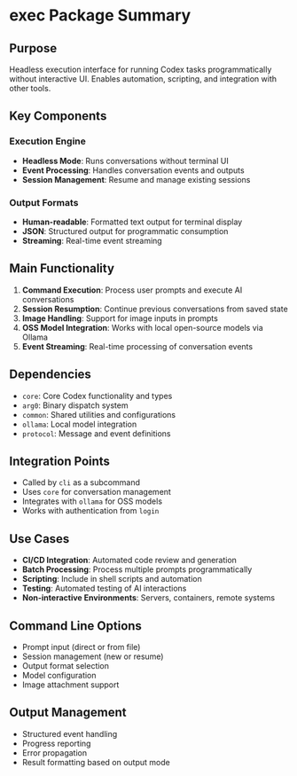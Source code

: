 # exec Package Summary

## Purpose
Headless execution interface for running Codex tasks programmatically without interactive UI. Enables automation, scripting, and integration with other tools.

## Key Components

### Execution Engine
- **Headless Mode**: Runs conversations without terminal UI
- **Event Processing**: Handles conversation events and outputs
- **Session Management**: Resume and manage existing sessions

### Output Formats
- **Human-readable**: Formatted text output for terminal display
- **JSON**: Structured output for programmatic consumption
- **Streaming**: Real-time event streaming

## Main Functionality
1. **Command Execution**: Process user prompts and execute AI conversations
2. **Session Resumption**: Continue previous conversations from saved state
3. **Image Handling**: Support for image inputs in prompts
4. **OSS Model Integration**: Works with local open-source models via Ollama
5. **Event Streaming**: Real-time processing of conversation events

## Dependencies
- `core`: Core Codex functionality and types
- `arg0`: Binary dispatch system
- `common`: Shared utilities and configurations
- `ollama`: Local model integration
- `protocol`: Message and event definitions

## Integration Points
- Called by `cli` as a subcommand
- Uses `core` for conversation management
- Integrates with `ollama` for OSS models
- Works with authentication from `login`

## Use Cases
- **CI/CD Integration**: Automated code review and generation
- **Batch Processing**: Process multiple prompts programmatically
- **Scripting**: Include in shell scripts and automation
- **Testing**: Automated testing of AI interactions
- **Non-interactive Environments**: Servers, containers, remote systems

## Command Line Options
- Prompt input (direct or from file)
- Session management (new or resume)
- Output format selection
- Model configuration
- Image attachment support

## Output Management
- Structured event handling
- Progress reporting
- Error propagation
- Result formatting based on output mode